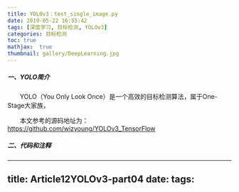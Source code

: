 ```yaml
---
title: YOLOv3：test_single_image.py
date: 2019-05-22 16:55:42
tags: [深度学习, 目标检测, YOLOv3]
categories: 目标检测
toc: true
mathjax:  true
thumbnail: gallery/DeepLearning.jpg
---
```


##### 一、YOLO简介  

&emsp;&emsp;YOLO（You Only Look Once）是一个高效的目标检测算法，属于One-Stage大家族，

&emsp;&emsp;本文参考的源码地址为：<https://github.com/wizyoung/YOLOv3_TensorFlow>

<!--more-->

##### 二、代码和注释  
---
title: Article12YOLOv3-part04
date: 
tags:
---
